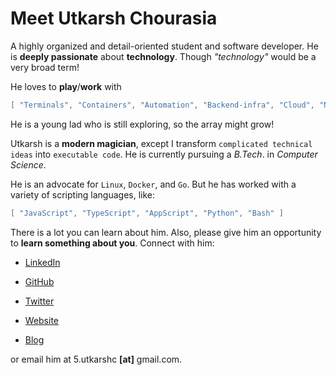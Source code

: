 # Meet Utkarsh Chourasia

A highly organized and detail-oriented student and software developer. He is **deeply passionate** about **technology**.
Though *"technology"* would be a very broad term!

He loves to **play**/**work** with

```go
[ "Terminals", "Containers", "Automation", "Backend-infra", "Cloud", "Networking" ]
```

He is a young lad who is still exploring, so the array might grow!

Utkarsh is a **modern magician**, except I transform `complicated technical ideas` into `executable code`. He is currently pursuing a *B.Tech*. in *Computer Science*.

He is an advocate for `Linux`, `Docker`, and `Go`. But he has worked with a variety of scripting languages, like:

```go
[ "JavaScript", "TypeScript", "AppScript", "Python", "Bash" ]
```

There is a lot you can learn about him. Also, please give him an opportunity to **learn something about you**. Connect with him:

- [LinkedIn](https://www.linkedin.com/in/jammutkarsh/)

- [GitHub](https://github.com/JammUtkarsh)

- [Twitter](https://twitter.com/JammUtkarsh)

- [Website](https://www.utkarshchourasia.in/)

- [Blog](https://blog.utkarshchourasia.in/)

or email him at 5.utkarshc **[at]** gmail.com.
